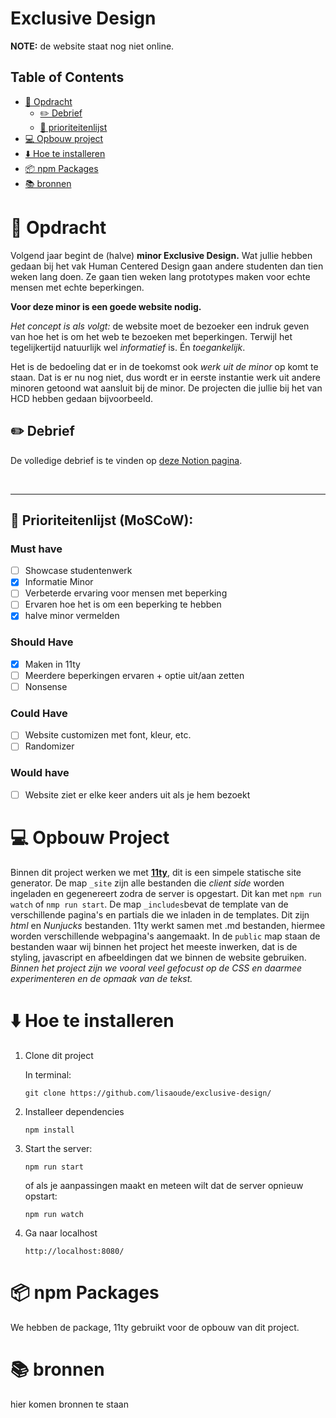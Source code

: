 # Exclusive Design

**NOTE:** de website staat nog niet online.

## Table of Contents
- [💬 Opdracht](#-opdracht)
    - [✏️ Debrief](#pencil2-debrief)
    - [👑 prioriteitenlijst](#crown-prioriteitenlijst-moscow)
- [💻 Opbouw project](#-opbouw-project)
- [⬇️ Hoe te installeren](#%EF%B8%8F-hoe-te-installeren)
- [📦 npm Packages](#-npm-packages)
- [📚 bronnen](#-bronnen)

# 💬 Opdracht 

Volgend jaar begint de (halve) **minor Exclusive Design.** Wat jullie hebben gedaan bij het
vak Human Centered Design gaan andere studenten dan tien weken lang doen. Ze gaan tien
weken lang prototypes maken voor echte mensen met echte beperkingen.

**Voor deze minor is een goede website nodig.**

*Het concept is als volgt:* de website moet de bezoeker een indruk geven van hoe het is
om het web te bezoeken met beperkingen. Terwijl het tegelijkertijd natuurlijk wel
*informatief* is. Én *toegankelijk*.

Het is de bedoeling dat er in de toekomst ook *werk uit de minor* op komt te staan. Dat is
er nu nog niet, dus wordt er in eerste instantie werk uit andere minoren getoond wat
aansluit bij de minor. De projecten die jullie bij het van HCD hebben gedaan
bijvoorbeeld.

## :pencil2: Debrief

De volledige debrief is te vinden op [deze Notion pagina](https://www.notion.so/lisaoude/Debrief-991ec9b658554cc7b65f7a474989638f).

</br>

---

## :crown: Prioriteitenlijst (MoSCoW):

### Must have
- [ ] Showcase studentenwerk
- [X] Informatie Minor
- [ ] Verbeterde ervaring voor mensen met beperking
- [ ] Ervaren hoe het is om een beperking te hebben
- [X] halve minor vermelden

### Should Have
- [X] Maken in 11ty
- [ ] Meerdere beperkingen ervaren + optie uit/aan zetten
- [ ] Nonsense

### Could Have
- [ ] Website customizen met font, kleur, etc.
- [ ] Randomizer

### Would have
- [ ] Website ziet er elke keer anders uit als je hem bezoekt

# 💻 Opbouw Project

Binnen dit project werken we met **[11ty](https://www.11ty.dev/)**, dit is een simpele statische site generator. De map `_site` zijn alle bestanden die *client side* worden ingeladen en gegenereert zodra de server is opgestart. Dit kan met `npm run watch` of `nmp run start`. De map `_includes`bevat de template van de verschillende pagina's en partials die we inladen in de templates. Dit zijn *html* en *Nunjucks* bestanden. 11ty werkt samen met .md bestanden, hiermee worden verschillende webpagina's aangemaakt. In de `public` map staan de bestanden waar wij binnen het project het meeste inwerken, dat is de styling, javascript en afbeeldingen dat we binnen de website gebruiken. *Binnen het project zijn we vooral veel gefocust op de CSS en daarmee experimenteren en de opmaak van de tekst.* 

# ⬇️ Hoe te installeren

1. Clone dit project 

    In terminal:
    ```
    git clone https://github.com/lisaoude/exclusive-design/
    ```

2. Installeer dependencies
    ```
    npm install
    ```

3. Start the server:
    ```
    npm run start
    ```

    of als je aanpassingen maakt en meteen wilt dat de server opnieuw opstart:

    ```
    npm run watch
    ```

4. Ga naar localhost
    ```
    http://localhost:8080/
    ```

# 📦 npm Packages

We hebben de package, 11ty gebruikt voor de opbouw van dit project. 

# 📚 bronnen

hier komen bronnen te staan